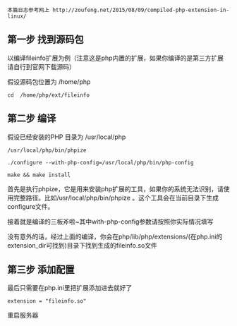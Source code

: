 ```
本篇日志参考网上 http://zoufeng.net/2015/08/09/compiled-php-extension-in-linux/  
```

## 第一步  找到源码包

以编译fileinfo扩展为例（注意这是php内置的扩展，如果你编译的是第三方扩展请自行到官网下载源码） 

假设源码包位置为 /home/php  
```
cd  /home/php/ext/fileinfo
```



## 第二步  编译

假设已经安装的PHP 目录为  /usr/local/php

```
/usr/local/php/bin/phpize

./configure --with-php-config=/usr/local/php/bin/php-config

make && make install
```

首先是执行phpize，它是用来安装php扩展的工具，如果你的系统无法识别，请使用完整路径。比如/usr/local/php/bin/phpize 。这个工具会在当前目录下生成configure文件。
 

接着就是编译的三板斧啦~其中with-php-config参数请按照你实际情况填写

没有意外的话，经过上面的编译，你会在php/lib/php/extensions/(在php.ini的extension_dir可找到)目录下找到生成的fileinfo.so文件



## 第三步 添加配置

最后只需要在php.ini里把扩展添加进去就好了
```
extension = "fileinfo.so"
```

重启服务器
 
